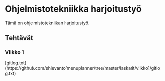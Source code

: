 <h1>Ohjelmistotekniikka harjoitustyö </h1>
Tämä on ohjelmistotekniikan harjoitustyö.

<h2>Tehtävät</h2>
  <h3>Viikko 1</h3>
  [gitlog.txt](https://github.com/shlevanto/menuplanner/tree/master/laskarit/viikko1/gitlog.txt)
  
